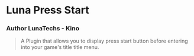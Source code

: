 # Luna Press Start
### Author LunaTechs - Kino
> A Plugin that allows you to display press start button before entering into your game's title title menu.